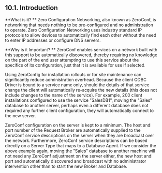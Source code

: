 <div id="mt_zeroconfintro" class="section">

<div class="titlepage">

<div>

<div>

## 10.1. Introduction

</div>

</div>

</div>

**What is it? ** Zero Configuration Networking, also known as ZeroConf,
is networking that needs nothing to be pre-configured and no
administration to operate. Zero Configuration Networking uses industry
standard IP protocols to allow devices to automatically find each other
without the need to enter IP addresses or configure DNS servers.

**Why is it Important? ** ZeroConf enables services on a network built
with this support to be automatically discovered, thereby requiring no
knowledge on the part of the end user attempting to use this service
about the specifics of its configuration, just that it is available for
use if selected.

Using ZeroConfig for installation rollouts or for site maintenance can
significantly reduce administration overhead. Because the client ODBC
Driver is bound to a service name only, should the details of that
service change the client will automatically re-acquire the new details
(this does not include changes to the name of the service). For example,
200 client installations configured to use the service "SalesDB1",
moving the "Sales" database to another server, perhaps even a different
database does not required any further client configuration, they will
automatically connect to the new server.

ZeroConf configuration on the server is kept to a minimum. The host and
port number of the Request Broker are automatically supplied to the
ZeroConf service descriptions on the server when they are broadcast over
the network. Furthermore, ZeroConf service descriptions can be based
directly on a Server Type that maps to a Database Agent. If we consider
the above example again, moving the "Sales" database to another machine
will not need any ZeroConf adjustment on the server either, the new host
and port and automatically discovered and broadcast with no
administrator intervention other than to start the new Broker and
Database.

</div>
